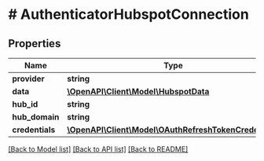 # # AuthenticatorHubspotConnection

## Properties

Name | Type | Description | Notes
------------ | ------------- | ------------- | -------------
**provider** | **string** |  |
**data** | [**\OpenAPI\Client\Model\HubspotData**](HubspotData.md) |  |
**hub_id** | **string** |  |
**hub_domain** | **string** |  |
**credentials** | [**\OpenAPI\Client\Model\OAuthRefreshTokenCredentials**](OAuthRefreshTokenCredentials.md) |  |

[[Back to Model list]](../../README.md#models) [[Back to API list]](../../README.md#endpoints) [[Back to README]](../../README.md)
